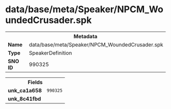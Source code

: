 <h1>data/base/meta/Speaker/NPCM_WoundedCrusader.spk</h1><table><tr><th colspan="100%">Metadata</th></tr><tr><td><b>Name</b></td><td>data/base/meta/Speaker/NPCM_WoundedCrusader.spk</td></tr><tr><td><b>Type</b></td><td>SpeakerDefinition</td></tr><tr><td><b>SNO ID</b></td><td>990325</td></tr></table>

<table><tr><th colspan="100%">Fields</th></tr><tr><td><b>unk_ca1a658</b></td><td><code>990325</code></td></tr><tr><td><b>unk_8c41fbd</b></td><td></td></tr></table>

